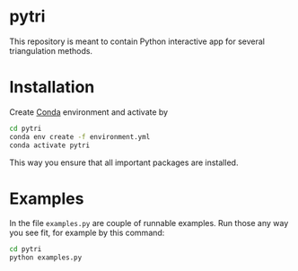 # pytri
This repository is meant to contain Python interactive app for several triangulation methods.

# Installation
Create [Conda](https://conda.io/projects/conda/en/latest/user-guide/tasks/manage-environments.html) environment and activate by
```bash
cd pytri
conda env create -f environment.yml
conda activate pytri
```
This way you ensure that all important packages are installed.

# Examples
In the file `examples.py` are couple of runnable examples. Run those any way you see fit, for example by this command:
```bash
cd pytri
python examples.py
```